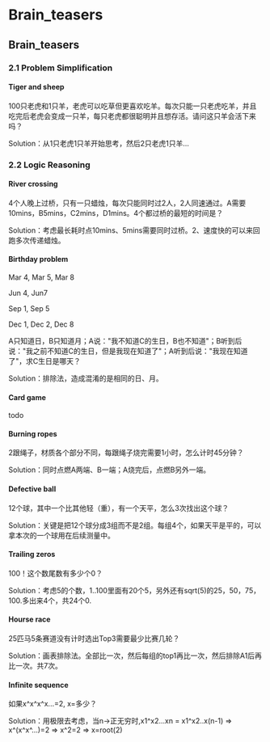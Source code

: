 # Brain_teasers

## Brain_teasers

### 2.1 Problem Simplification

#### **Tiger and sheep**

100只老虎和1只羊，老虎可以吃草但更喜欢吃羊。每次只能一只老虎吃羊，并且吃完后老虎会变成一只羊，每只老虎都很聪明并且想存活。请问这只羊会活下来吗？

Solution：从1只老虎1只羊开始思考，然后2只老虎1只羊...

### 2.2 Logic Reasoning

#### **River crossing**

4个人晚上过桥，只有一只蜡烛，每次只能同时过2人，2人同速通过。A需要10mins，B5mins，C2mins，D1mins。4个都过桥的最短的时间是？

Solution：考虑最长耗时点10mins、5mins需要同时过桥。2、速度快的可以来回跑多次传递蜡烛。

#### **Birthday problem**

Mar 4, Mar 5, Mar 8

Jun 4, Jun7

Sep 1, Sep 5

Dec 1, Dec 2, Dec 8

A只知道日，B只知道月；A说："我不知道C的生日，B也不知道"；B听到后说："我之前不知道C的生日，但是我现在知道了"；A听到后说："我现在知道了"，求C生日是哪天？

Solution：排除法，造成混淆的是相同的日、月。

#### **Card game**

todo

#### **Burning ropes**

2跟绳子，材质各个部分不同，每跟绳子烧完需要1小时，怎么计时45分钟？

Solution：同时点燃A两端、B一端；A烧完后，点燃B另外一端。

#### **Defective ball**

12个球，其中一个比其他轻（重），有一个天平，怎么3次找出这个球？

Solution：关键是把12个球分成3组而不是2组。每组4个，如果天平是平的，可以拿本次的一个球用在后续测量中。

#### **Trailing zeros**

100！这个数尾数有多少个0？

Solution：考虑5的个数，1..100里面有20个5，另外还有sqrt(5)的25，50，75，100.多出来4个，共24个0.

#### **Hourse race**

25匹马5条赛道没有计时选出Top3需要最少比赛几轮？

Solution：画表排除法。全部比一次，然后每组的top1再比一次，然后排除A1后再比一次。共7次。

#### **Infinite sequence**

如果x^x^x^x...=2, x=多少？

Solution：用极限去考虑，当n->正无穷时,x1^x2...xn = x1^x2..x(n-1) => x^(x^x^...)=2 => x^2=2 => x=root(2)
